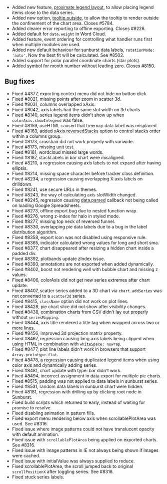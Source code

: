 - Added new feature, [proximate legend layout](https://api.highcharts.com/highcharts/legend.layout), to allow placing legend items close to the data series.
- Added new option, [tooltip.outside](https://api.highcharts.com/highcharts/tooltip.outside), to allow the tooltip to render outside the confinement of the chart area. Closes #5784.
- Added clearer error reporting to offline exporting. Closes #8226.
- Added default for ``data.weight`` in Word Cloud.
- Added feature, event ordering for controlling what handler runs first when multiple modules are used.
- Added new default behaviour for sunburst data labels, ``rotationMode: 'auto'``. Now the best fit will be calculated. See #8502.
- Added support for polar parallel coordinate charts (star plots).
- Added symbol for month number without leading zero. Closes #8150.
## Bug fixes 
- Fixed #4377, exporting context menu did not hide on button click.
- Fixed #8021, missing points after zoom in scatter 3d.
- Fixed #8031, columns overlapped xAxis.
- Fixed #8042, axis labels had the same slot width on 3d charts
- Fixed #8140, series legend items didn't show up when ``colorAxis.showInlegend`` was false.
- Fixed #8159, useHTML caused that treemap data label was misplaced
- Fixed #8163, added [xAxis.reversedStacks](https://api.highcharts.com/highcharts/xAxis.reversedStacks) option to control stacks order within a columns group.
- Fixed #8173, crosshair did not work properly with variwide.
- Fixed #8173, missing unit test.
- Fixed #8181, wordcloud missed large words.
- Fixed #8187, stackLabels in bar chart were misaligned.
- Fixed #8210, a regression causing axis labels to not expand after having ellipsis.
- Fixed #8214, missing space character before tracker class definition.
- Fixed #8234, a regression causing overlapping X axis labels on drilldown.
- Fixed #8241, use secure URLs in themes.
- Fixed #8243, the way of calculating axis slotWidth changed.
- Fixed #8245, regression causing [data.parsed](https://api.highcharts.com/highcharts/data.parsed) callback not being called on loading Google Spreadsheets.
- Fixed #8273, offline export bug due to nested function wrap.
- Fixed #8276, wrong z-index for halo in styled mode.
- Fixed #8277, missing top neck of reversed funnel.
- Fixed #8330, overlapping pie data labels due to a bug in the label distribution algorithm.
- Fixed #8358, export icon was not disabled using responsive rule.
- Fixed #8365, indicator calculated wrong values for long and short sma.
- Fixed #8377, chart disappeared after resizing a hidden chart inside a padded div.
- Fixed #8392, plotbands update zIndex issue.
- Fixed #8393, annotations are not exported when added dynamically.
- Fixed #8402, boost not rendering well with bubble chart and missing z values.
- Fixed #8406, colorAxis did not get new series extremes after chart update.
- Fixed #8407, scatter series added to a 3D chart via ``chart.addSeries`` was not converted to a ``scatter3d`` series.
- Fixed #8415, ``className`` option did not work on plot lines.
- Fixed #8428, pie chart slice did not show after visibility changes.
- Fixed #8438, combination charts from CSV didn't lay out properly without ``seriesMapping``.
- Fixed #8444, axis title rendered a title tag when wrapped across two or more lines.
- Fixed #8456, improved 3d projection matrix property.
- Fixed #8467, regression causing long axis labels being clipped when using HTML in combination with ``whiteSpace: nowrap``.
- Fixed #8477, plot line labels didn't work in browsers that support ``Array.prototype.flat``.
- Fixed #8478, a regression causing duplicated legend items when using color axis and dynamically adding series.
- Fixed #8481, chart update with type: bar didn't work.
- Fixed #8494, incorrect assignment in data export for multiple pie charts.
- Fixed #8515, padding was not applied to data labels in sunburst series.
- Fixed #8531, random data labels in sunburst chart were hidden.
- Fixed #8181, regression with drilling up by clicking root node in Sunburst.
- Fixed build scripts which returned to early, instead of waiting for promise to resolve.
- Fixed disabling animation in pattern fills.
- Fixed export menu rendering below axis when scrollablePlotArea was used. See #8316.
- Fixed issue where image patterns could not have translucent opacity with default animation.
- Fixed issue with ``scrollablePlotArea`` being applied on exported charts. See #8316.
- Fixed issue with image patterns in IE not always being shown if images were cached.
- Fixed issue with initialValue was always supplied to reduce.
- Fixed scrollablePlotArea, the scroll jumped back to original ``scrollPositionX`` after toggling series. See #8316.
- Fixed stuck series labels.